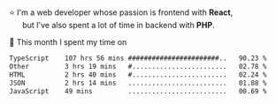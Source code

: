 ⭐ I'm a web developer whose passion is frontend with <b>React</b>,<br/>
&nbsp; &nbsp; &nbsp; but I've also spent a lot of time in backend with <b>PHP</b>.

📅 This month I spent my time on

<!--START_SECTION:waka-->

```txt
TypeScript    107 hrs 56 mins #######################..   90.23 %
Other         3 hrs 19 mins   #........................   02.78 %
HTML          2 hrs 40 mins   #........................   02.24 %
JSON          2 hrs 14 mins   .........................   01.88 %
JavaScript    49 mins         .........................   00.69 %
```

<!--END_SECTION:waka-->
